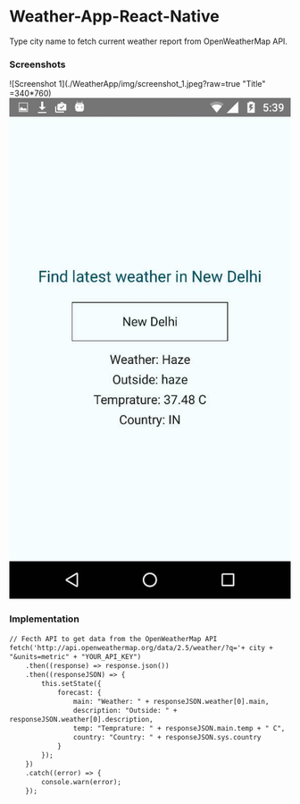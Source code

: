 # Weather-App-React-Native

Type city name to fetch current weather report from OpenWeatherMap API.

### Screenshots
![Screenshot 1](./WeatherApp/img/screenshot_1.jpeg?raw=true "Title" =340*760)
![Screenshot 2](./WeatherApp/img/screenshot_2.jpeg?raw=true "Title")

### Implementation
```
// Fecth API to get data from the OpenWeatherMap API 
fetch('http://api.openweathermap.org/data/2.5/weather/?q='+ city + "&units=metric" + "YOUR_API_KEY")
    .then((response) => response.json())
    .then((responseJSON) => {
        this.setState({
            forecast: {
                main: "Weather: " + responseJSON.weather[0].main,
                description: "Outside: " + responseJSON.weather[0].description,
                temp: "Temprature: " + responseJSON.main.temp + " C",
                country: "Country: " + responseJSON.sys.country
            }
        });
    })
    .catch((error) => {
        console.warn(error);
    });
```
